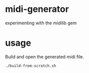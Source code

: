 midi-generator
==============

experimenting with the midilib gem

usage
===============

Build and open the generated midi file.
```
./build-from-scratch.sh
```
